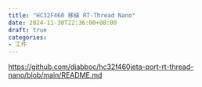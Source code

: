 ```yaml
---
title: "HC32F460 移植 RT-Thread Nano"
date: 2024-11-30T22:36:00+08:00
draft: true
categories: 
- 工作
---
```


https://github.com/djabboc/hc32f460jeta-port-rt-thread-nano/blob/main/README.md
